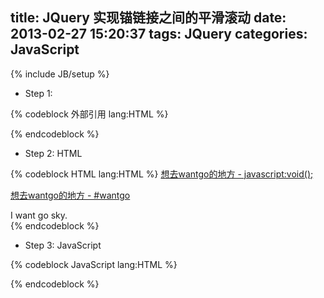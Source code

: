 title: JQuery 实现锚链接之间的平滑滚动
date: 2013-02-27 15:20:37
tags: JQuery
categories: JavaScript
---

{% include JB/setup %}



* Step 1: 

{% codeblock 外部引用 lang:HTML %}
<script src="http://ajax.googleapis.com/ajax/libs/jquery/1.9.1/jquery.min.js"></script>
{% endcodeblock %}

* Step 2: HTML

{% codeblock HTML lang:HTML %}
<a href="javascript:void();" name="wantgo">想去wantgo的地方 - javascript:void();</a>

<a href="#wantgo" name="wantgo">想去wantgo的地方 - #wantgo</a>

<div id="wantgo" >
    I want go sky.
</div>
{% endcodeblock %}

<!-- more -->

* Step 3: JavaScript

{% codeblock JavaScript lang:HTML %}
<script type="text/javascript">
    $(function() {

        //不用#控制的锚链接方法，推荐.为了优化jquery取得元素，可以在需要跳转的超链接加个单独样式
        $(".a").click(function(){
            var _name = $(this).attr("name");
            if ( _name.length > 2 ) {
                var $target = $("#" + _name);
                if ($target.length>0) {
                    var targetOffset = $target.offset().top;
                    $('html,body').animate({
                        scrollTop: targetOffset
                    },
                    500);
                    return false;
                }
            }
        });

        //用于#控制的超链接
        $('a[href*=#]').click(function() {
            if (location.pathname.replace(/^\//, '') == this.pathname.replace(/^\//, '') && location.hostname == this.hostname) {
                var $target = $(this.hash);
                $target = $target.length && $target || $('[name=' + this.hash.slice(1) + ']');
                if ($target.length) {
                    var targetOffset = $target.offset().top;
                    $('html,body').animate({
                        scrollTop: targetOffset
                    },
                    1000);
                    return false;
                }
            }
        });

    });
</script>
{% endcodeblock %}




















<!-- more -->